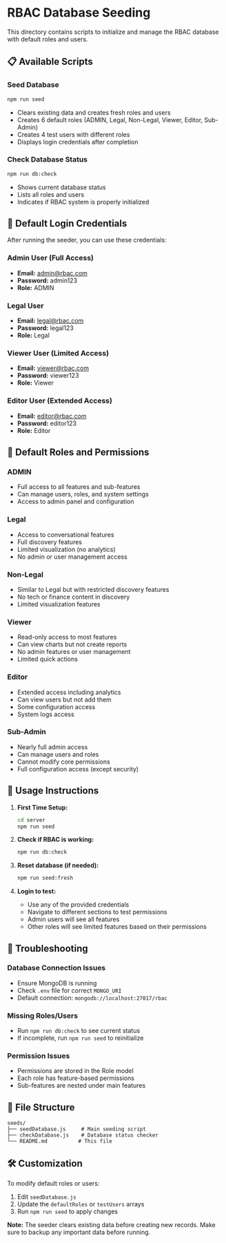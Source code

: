 # RBAC Database Seeding

This directory contains scripts to initialize and manage the RBAC database with default roles and users.

## 📋 Available Scripts

### Seed Database
```bash
npm run seed
```
- Clears existing data and creates fresh roles and users
- Creates 6 default roles (ADMIN, Legal, Non-Legal, Viewer, Editor, Sub-Admin)
- Creates 4 test users with different roles
- Displays login credentials after completion

### Check Database Status
```bash
npm run db:check
```
- Shows current database status
- Lists all roles and users
- Indicates if RBAC system is properly initialized

## 🔐 Default Login Credentials

After running the seeder, you can use these credentials:

### Admin User (Full Access)
- **Email:** admin@rbac.com
- **Password:** admin123
- **Role:** ADMIN

### Legal User
- **Email:** legal@rbac.com
- **Password:** legal123
- **Role:** Legal

### Viewer User (Limited Access)
- **Email:** viewer@rbac.com
- **Password:** viewer123
- **Role:** Viewer

### Editor User (Extended Access)
- **Email:** editor@rbac.com
- **Password:** editor123
- **Role:** Editor

## 📝 Default Roles and Permissions

### ADMIN
- Full access to all features and sub-features
- Can manage users, roles, and system settings
- Access to admin panel and configuration

### Legal
- Access to conversational features
- Full discovery features
- Limited visualization (no analytics)
- No admin or user management access

### Non-Legal
- Similar to Legal but with restricted discovery features
- No tech or finance content in discovery
- Limited visualization features

### Viewer
- Read-only access to most features
- Can view charts but not create reports
- No admin features or user management
- Limited quick actions

### Editor
- Extended access including analytics
- Can view users but not add them
- Some configuration access
- System logs access

### Sub-Admin
- Nearly full admin access
- Can manage users and roles
- Cannot modify core permissions
- Full configuration access (except security)

## 🚀 Usage Instructions

1. **First Time Setup:**
   ```bash
   cd server
   npm run seed
   ```

2. **Check if RBAC is working:**
   ```bash
   npm run db:check
   ```

3. **Reset database (if needed):**
   ```bash
   npm run seed:fresh
   ```

4. **Login to test:**
   - Use any of the provided credentials
   - Navigate to different sections to test permissions
   - Admin users will see all features
   - Other roles will see limited features based on their permissions

## 🔧 Troubleshooting

### Database Connection Issues
- Ensure MongoDB is running
- Check `.env` file for correct `MONGO_URI`
- Default connection: `mongodb://localhost:27017/rbac`

### Missing Roles/Users
- Run `npm run db:check` to see current status
- If incomplete, run `npm run seed` to reinitialize

### Permission Issues
- Permissions are stored in the Role model
- Each role has feature-based permissions
- Sub-features are nested under main features

## 📁 File Structure

```
seeds/
├── seedDatabase.js     # Main seeding script
├── checkDatabase.js    # Database status checker
└── README.md          # This file
```

## 🛠️ Customization

To modify default roles or users:
1. Edit `seedDatabase.js`
2. Update the `defaultRoles` or `testUsers` arrays
3. Run `npm run seed` to apply changes

**Note:** The seeder clears existing data before creating new records. Make sure to backup any important data before running.